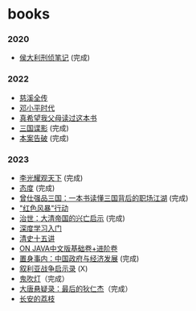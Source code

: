 # books

### 2020

- [侯大利刑侦笔记](https://github.com/william-hyx/books/issues/3) (完成)


### 2022

- [慈溪全传](https://github.com/william-hyx/books/issues/2) 
- [邓小平时代](https://github.com/william-hyx/books/issues/4) 
- [真希望我父母读过这本书](https://github.com/william-hyx/books/issues/5)
- [三国谍影](https://github.com/william-hyx/books/issues/38) (完成)
- [本案告破](https://github.com/william-hyx/books/issues/39) (完成)

### 2023

- [李光耀观天下](https://github.com/william-hyx/books/issues/41) (完成)
- [态度](https://github.com/william-hyx/books/issues/42) (完成)
- [曾仕强品三国：一本书读懂三国背后的职场江湖](https://github.com/william-hyx/books/issues/49) (完成)
- ["红色风暴"行动](https://github.com/william-hyx/books/issues/47)
- [治世：大清帝国的兴亡启示](https://github.com/william-hyx/books/issues/50) (完成)
- [深度学习入门](https://github.com/william-hyx/books/issues/51)
- [清史十五讲](https://github.com/william-hyx/books/issues/52)
- [ON JAVA中文版基础卷+进阶卷](https://github.com/william-hyx/books/issues/54)
- [置身事内：中国政府与经济发展](https://github.com/william-hyx/books/issues/16) (完成)
- [叙利亚战争启示录](https://github.com/william-hyx/books/issues/59) (X)
- [鬼吹灯](https://github.com/william-hyx/books/issues/60)（完成）
- [大唐悬疑录：最后的狄仁杰](https://github.com/william-hyx/books/issues/61)（完成）
- [长安的荔枝](https://github.com/william-hyx/books/issues/62)

